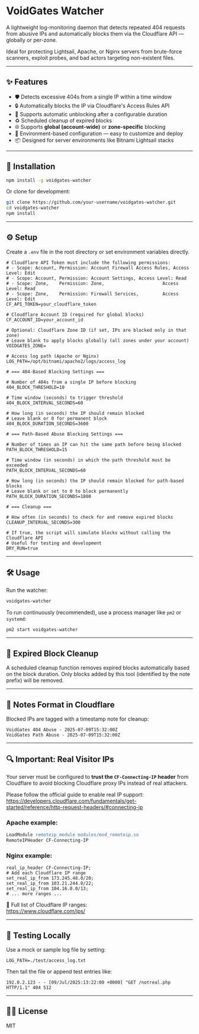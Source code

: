 # VoidGates Watcher

A lightweight log-monitoring daemon that detects repeated 404 requests from abusive IPs and automatically blocks them via the Cloudflare API — globally or per-zone.

Ideal for protecting Lightsail, Apache, or Nginx servers from brute-force scanners, exploit probes, and bad actors targeting non-existent files.

---

## ✨ Features

- 🛡 Detects excessive 404s from a single IP within a time window
- 🔒 Automatically blocks the IP via Cloudflare's Access Rules API
- 📅 Supports automatic unblocking after a configurable duration
- ♻️ Scheduled cleanup of expired blocks
- 🌐 Supports **global (account-wide)** or **zone-specific** blocking
- 🧩 Environment-based configuration — easy to customize and deploy
- 📦 Designed for server environments like Bitnami Lightsail stacks

---

## 🚀 Installation

```bash
npm install -g voidgates-watcher
```

Or clone for development:

```bash
git clone https://github.com/your-username/voidgates-watcher.git
cd voidgates-watcher
npm install
```

---

## ⚙️ Setup

Create a `.env` file in the root directory or set environment variables directly.

```env
# Cloudflare API Token must include the following permissions:
# - Scope: Account, Permission: Account Firewall Access Rules, Access Level: Edit
# - Scope: Account, Permission: Account Settings, Access Level: Read
# - Scope: Zone,    Permission: Zone,                      Access Level: Read
# - Scope: Zone,    Permission: Firewall Services,         Access Level: Edit
CF_API_TOKEN=your_cloudflare_token

# Cloudflare Account ID (required for global blocks)
CF_ACCOUNT_ID=your_account_id

# Optional: Cloudflare Zone ID (if set, IPs are blocked only in that zone)
# Leave blank to apply blocks globally (all zones under your account)
VOIDGATES_ZONE=

# Access log path (Apache or Nginx)
LOG_PATH=/opt/bitnami/apache2/logs/access_log

# === 404-Based Blocking Settings ===

# Number of 404s from a single IP before blocking
404_BLOCK_THRESHOLD=10

# Time window (seconds) to trigger threshold
404_BLOCK_INTERVAL_SECONDS=60

# How long (in seconds) the IP should remain blocked
# Leave blank or 0 for permanent block
404_BLOCK_DURATION_SECONDS=3600

# === Path-Based Abuse Blocking Settings ===

# Number of times an IP can hit the same path before being blocked
PATH_BLOCK_THRESHOLD=15

# Time window (in seconds) in which the path threshold must be exceeded
PATH_BLOCK_INTERVAL_SECONDS=60

# How long (in seconds) the IP should remain blocked for path-based blocks
# Leave blank or set to 0 to block permanently
PATH_BLOCK_DURATION_SECONDS=1800

# === Cleanup ===

# How often (in seconds) to check for and remove expired blocks
CLEANUP_INTERVAL_SECONDS=300

# If true, the script will simulate blocks without calling the Cloudflare API
# Useful for testing and development
DRY_RUN=true
```

---

## 🛠 Usage

Run the watcher:

```bash
voidgates-watcher
```

To run continuously (recommended), use a process manager like `pm2` or `systemd`:

```bash
pm2 start voidgates-watcher
```

---

## 🧹 Expired Block Cleanup

A scheduled cleanup function removes expired blocks automatically based on the block duration.
Only blocks added by this tool (identified by the note prefix) will be removed.

---

## 📄 Notes Format in Cloudflare

Blocked IPs are tagged with a timestamp note for cleanup:

```
VoidGates 404 Abuse - 2025-07-09T15:32:00Z
VoidGates Path Abuse - 2025-07-09T15:32:00Z
```

---

## 🔍 Important: Real Visitor IPs

Your server must be configured to **trust the `CF-Connecting-IP` header** from Cloudflare to avoid blocking Cloudflare proxy IPs instead of real attackers.

Please follow the official guide to enable real IP support:
https://developers.cloudflare.com/fundamentals/get-started/reference/http-request-headers/#connecting-ip

### Apache example:

```apache
LoadModule remoteip_module modules/mod_remoteip.so
RemoteIPHeader CF-Connecting-IP
```

### Nginx example:

```nginx
real_ip_header CF-Connecting-IP;
# Add each Cloudflare IP range
set_real_ip_from 173.245.48.0/20;
set_real_ip_from 103.21.244.0/22;
set_real_ip_from 104.16.0.0/13;
# ... more ranges ...
```

🔗 Full list of Cloudflare IP ranges:  
https://www.cloudflare.com/ips/

---

## 🧪 Testing Locally

Use a mock or sample log file by setting:

```env
LOG_PATH=./test/access_log.txt
```

Then tail the file or append test entries like:

```
192.0.2.123 - - [09/Jul/2025:13:22:00 +0000] "GET /notreal.php HTTP/1.1" 404 512
```

---

## 🧑‍💻 License

MIT
